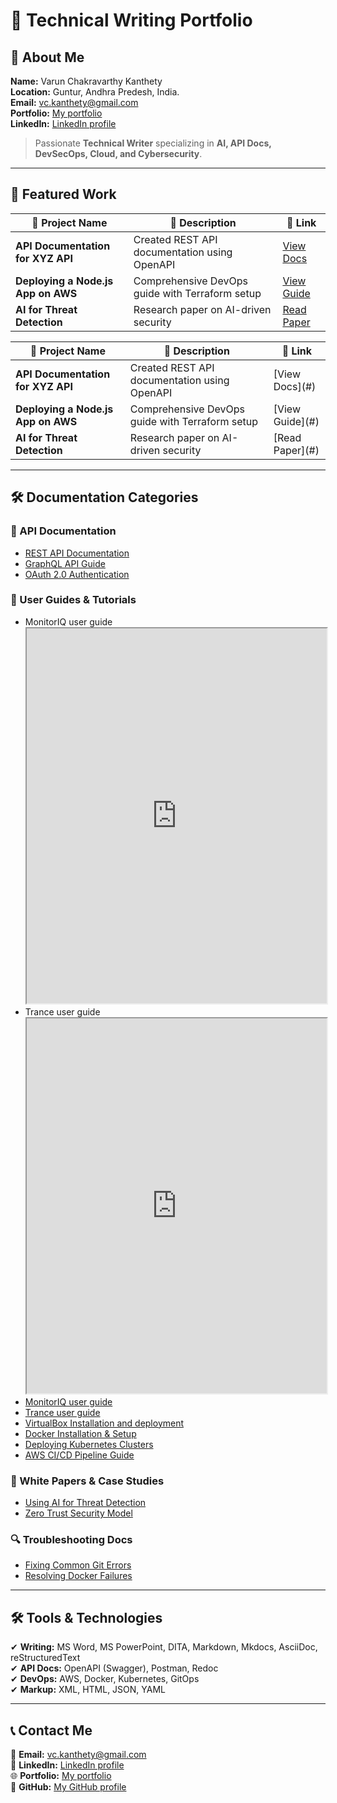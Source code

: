 # 📌 Technical Writing Portfolio

## 👋 About Me
**Name:** Varun Chakravarthy Kanthety  
**Location:** Guntur, Andhra Predesh, India.  
**Email:** vc.kanthety@gmail.com  
**Portfolio:** [My portfolio](https://veeneedvee.github.io/Work-Samples/)  
**LinkedIn:** [LinkedIn profile](https://www.linkedin.com/in/v4r00n/)  

> Passionate **Technical Writer** specializing in **AI, API Docs, DevSecOps, Cloud, and Cybersecurity**.

---

## 📂 Featured Work
| 📌 **Project Name** | 📝 **Description** | 🔗 **Link** |  
|---------------------|-------------------|-------------|  
| **API Documentation for XYZ API** | Created REST API documentation using OpenAPI | [View Docs](#) |  
| **Deploying a Node.js App on AWS** | Comprehensive DevOps guide with Terraform setup | [View Guide](#) |  
| **AI for Threat Detection** | Research paper on AI-driven security | [Read Paper](#) |

<table>
  <thead>
    <tr>
      <th>📌 <b>Project Name</b></th>
      <th>📝 <b>Description</b></th>
      <th>🔗 <b>Link</b></th>
    </tr>
  </thead>
  <tbody>
    <tr>
      <td><b>API Documentation for XYZ API</b></td>
      <td>Created REST API documentation using OpenAPI</td>
      <td>[View Docs](#)</td>
    </tr>
    <tr>
      <td><b>Deploying a Node.js App on AWS</b></td>
      <td>Comprehensive DevOps guide with Terraform setup</td>
      <td>[View Guide](#)</td>
    </tr>
    <tr>
      <td><b>AI for Threat Detection</b></td>
      <td>Research paper on AI-driven security</td>
      <td>[Read Paper](#)</td>
    </tr>
  </tbody>
</table>

---

## 🛠️ Documentation Categories

### 📖 API Documentation
- [REST API Documentation](#)
- [GraphQL API Guide](#)
- [OAuth 2.0 Authentication](#)

### 🔧 User Guides & Tutorials
- MonitorIQ user guide
  <iframe src="https://veeneedvee.github.io/Work-Samples/MonitorIQ%20v8.0.34%20Sample.pdf" width="100%" height="600px" title="link"></iframe>
- Trance user guide
  <iframe src="https://veeneedvee.github.io/Work-Samples/Trance%20v4.0%20Sample.pdf" width="100%" height="600px" title="link"></iframe>
- [MonitorIQ user guide](https://veeneedvee.github.io/Work-Samples/MonitorIQ%20v8.0.34%20Sample.pdf)
- [Trance user guide](https://veeneedvee.github.io/Work-Samples/Trance%20v4.0%20Sample.pdf)
- [VirtualBox Installation and deployment](https://veeneedvee.github.io/Work-Samples/virtualboc-installation-guide.html)
- [Docker Installation & Setup](#)
- [Deploying Kubernetes Clusters](#)
- [AWS CI/CD Pipeline Guide](#)

### 📜 White Papers & Case Studies
- [Using AI for Threat Detection](#)
- [Zero Trust Security Model](#)

### 🔍 Troubleshooting Docs
- [Fixing Common Git Errors](#)
- [Resolving Docker Failures](#)

---

## 🛠️ Tools & Technologies
✔ **Writing:** MS Word, MS PowerPoint, DITA, Markdown, Mkdocs, AsciiDoc, reStructuredText  
✔ **API Docs:** OpenAPI (Swagger), Postman, Redoc  
✔ **DevOps:** AWS, Docker, Kubernetes, GitOps  
✔ **Markup:** XML, HTML, JSON, YAML

---

## 📞 Contact Me
📧 **Email:** vc.kanthety@gmail.com  
🔗 **LinkedIn:** [LinkedIn profile](https://www.linkedin.com/in/v4r00n/)  
🌐 **Portfolio:** [My portfolio](https://veeneedvee.github.io/Work-Samples/)  
🔀 **GitHub:** [My GitHub profile](https://github.com/veeneedvee)

